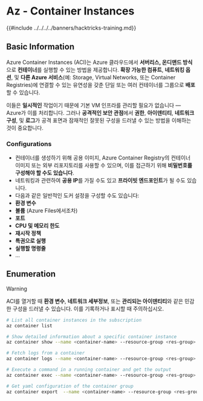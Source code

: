# Az - Container Instances

{{#include ../../../../banners/hacktricks-training.md}}

## Basic Information

Azure Container Instances (ACI)는 Azure 클라우드에서 **서버리스, 온디맨드 방식**으로 **컨테이너**를 실행할 수 있는 방법을 제공합니다. **확장 가능한 컴퓨트**, **네트워킹 옵션**, 및 **다른 Azure 서비스**(예: Storage, Virtual Networks, 또는 Container Registries)에 연결할 수 있는 유연성을 갖춘 단일 또는 여러 컨테이너를 그룹으로 **배포**할 수 있습니다.

이들은 **일시적인** 작업이기 때문에 기본 VM 인프라를 관리할 필요가 없습니다 — Azure가 이를 처리합니다. 그러나 **공격적인 보안 관점**에서 **권한**, **아이덴티티**, **네트워크 구성**, 및 **로그**가 공격 표면과 잠재적인 잘못된 구성을 드러낼 수 있는 방법을 이해하는 것이 중요합니다.


### Configurations

- 컨테이너를 생성하기 위해 공용 이미지, Azure Container Registry의 컨테이너 이미지 또는 외부 리포지토리를 사용할 수 있으며, 이를 접근하기 위해 **비밀번호를 구성해야 할 수도 있습니다**.
- 네트워킹과 관련하여 **공용 IP**를 가질 수도 있고 **프라이빗 엔드포인트**가 될 수도 있습니다.
- 다음과 같은 일반적인 도커 설정을 구성할 수도 있습니다:
- **환경 변수**
- **볼륨** (Azure Files에서조차)
- **포트**
- **CPU 및 메모리 한도**
- **재시작 정책**
- **특권으로 실행**
- **실행할 명령줄**
- ...


## Enumeration

> [!WARNING]
> ACI를 열거할 때 **환경 변수**, **네트워크 세부정보**, 또는 **관리되는 아이덴티티**와 같은 민감한 구성을 드러낼 수 있습니다. 이를 기록하거나 표시할 때 주의하십시오.
```bash
# List all container instances in the subscription
az container list

# Show detailed information about a specific container instance
az container show --name <container-name> --resource-group <res-group>

# Fetch logs from a container
az container logs --name <container-name> --resource-group <res-group>

# Execute a command in a running container and get the output
az container exec --name <container-name> --resource-group <res-group> --exec-command "ls"

# Get yaml configuration of the container group
az container export  --name <container-name> --resource-group <res-group>
```

